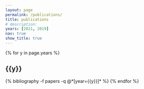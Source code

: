 ```yaml
---
layout: page
permalink: /publications/
title: publications
# description:
years: [2021, 2019]
nav: true
show_title: true
---
```


<div class="publications">

{% for y in page.years %}
  <h2 class="year">{{y}}</h2>
  {% bibliography -f papers -q @*[year={{y}}]* %}
{% endfor %}

</div>
